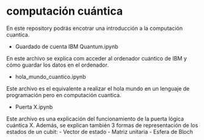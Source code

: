 # computación cuántica
En este repository podrás encotrar una introducción a la computación cuantica. 


  - Guardado de cuenta IBM Quantum.ipynb

En este archivo se explica com acceder al ordenador cuántico de IBM y cómo guardar los datos en el ordenador.


  - hola_mundo_cuantico.ipynb

Este archivo es el equivalente a realizar el hola mundo en un lenguaje de programación pero en computación cuantica. 


  - Puerta X.ipynb

Este archivo es una explicación del funcionamiento de la puerta lógica cuántica X. Además, se explican también 3 formas de representación de los estados de un cubit:
    - Vector de estado
    - Matriz unitaria
    - Esfera de Bloch
